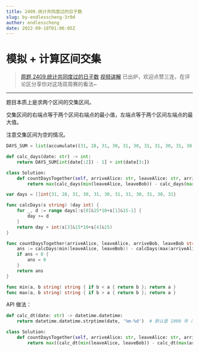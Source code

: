 ```yaml
---
title: 2409.统计共同度过的日子数
slug: by-endlesscheng-3r0d
author: endlesscheng
date: 2022-09-18T01:06:05Z
---
```

# 模拟 + 计算区间交集
 
> [原题 2409.统计共同度过的日子数](https://leetcode.cn/problems/count-days-spent-together)
[视频讲解](https://www.bilibili.com/video/BV1MT411u7fW) 已出炉，欢迎点赞三连，在评论区分享你对这场双周赛的看法~

---

题目本质上是求两个区间的交集区间。

交集区间的右端点等于两个区间右端点的最小值，左端点等于两个区间左端点的最大值。

注意交集区间为空的情况。

```py [sol1-Python3]
DAYS_SUM = list(accumulate((31, 28, 31, 30, 31, 30, 31, 31, 30, 31, 30, 31), initial=0))

def calc_days(date: str) -> int:
    return DAYS_SUM[int(date[:2]) - 1] + int(date[3:])

class Solution:
    def countDaysTogether(self, arriveAlice: str, leaveAlice: str, arriveBob: str, leaveBob: str) -> int:
        return max(calc_days(min(leaveAlice, leaveBob)) - calc_days(max(arriveAlice, arriveBob)) + 1, 0)
```

```go [sol1-Go]
var days = []int{31, 28, 31, 30, 31, 30, 31, 31, 30, 31, 30, 31}

func calcDays(s string) (day int) {
	for _, d := range days[:s[0]&15*10+s[1]&15-1] {
		day += d
	}
	return day + int(s[3]&15*10+s[4]&15)
}

func countDaysTogether(arriveAlice, leaveAlice, arriveBob, leaveBob string) int {
	ans := calcDays(min(leaveAlice, leaveBob)) - calcDays(max(arriveAlice, arriveBob)) + 1
	if ans < 0 {
		ans = 0
	}
	return ans
}

func min(a, b string) string { if b < a { return b }; return a }
func max(a, b string) string { if b > a { return b }; return a }
```

API 做法：

```py [sol2-Python3]
def calc_dt(date: str) -> datetime.datetime:
    return datetime.datetime.strptime(date, '%m-%d')  # 默认是 1900 年（平年）

class Solution:
    def countDaysTogether(self, arriveAlice: str, leaveAlice: str, arriveBob: str, leaveBob: str) -> int:
        return max((calc_dt(min(leaveAlice, leaveBob)) - calc_dt(max(arriveAlice, arriveBob))).days + 1, 0)
```

